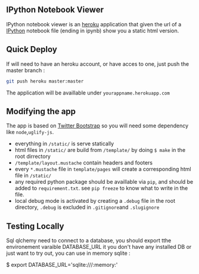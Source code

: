 IPython Notebook Viewer
-----------------------

IPython notebook viewer is an [heroku](http://www.heroku.com) application that
given the url of a [IPython](http://www.ipython.org) notebook file (ending in ipynb) show you a static
html version.

Quick Deploy
------------

If will need to have an heroku account, or have acces to one, 
just push the master branch :

```bash
git push heroku master:master
```

The application will be availlable under `yourappname.herokuapp.com`


Modifying the app
-----------------

The app is based on [Twitter Bootstrap](http://twitter.github.com/bootstrap/)
so you will need some dependency like `node`,`uglify-js`.

 * everything in `/static/` is serve statically
 * html files in `/static/` are build from `/template/` by doing `$ make` in the root dirrectory
 * `/template/layout.mustache` contain headers and footers
 * every `*.mustache` file in `template/pages` will create a corresponding html file in `/static/` 
 * any required python package should be availlable via `pip`, and should be added to `requirement.txt`.
   see `pip freeze` to know what to write in the file.
 * local debug mode is activated by creating a `.debug` file in the root directory, `.debug` is excluded in `.gitignore`and `.slugignore`

Testing Locally
---------------

Sql qlchemy need to connect to a database, you should export tthe environement varaible DATABASE_URL
it you don't have any installed DB or just want to try out, you can use in memory sqlite :

$ export DATABASE_URL='sqlite:///:memory:'
